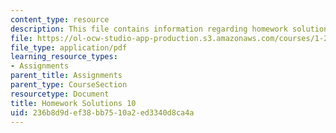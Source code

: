 ```yaml
---
content_type: resource
description: This file contains information regarding homework solutions 10 solution.
file: https://ol-ocw-studio-app-production.s3.amazonaws.com/courses/1-264j-database-internet-and-systems-integration-technologies-fall-2013/236b8d9def38bb7510a2ed3340d8ca4a_MIT1_264JF13_HW10_sol.pdf
file_type: application/pdf
learning_resource_types:
- Assignments
parent_title: Assignments
parent_type: CourseSection
resourcetype: Document
title: Homework Solutions 10
uid: 236b8d9d-ef38-bb75-10a2-ed3340d8ca4a
---
```


